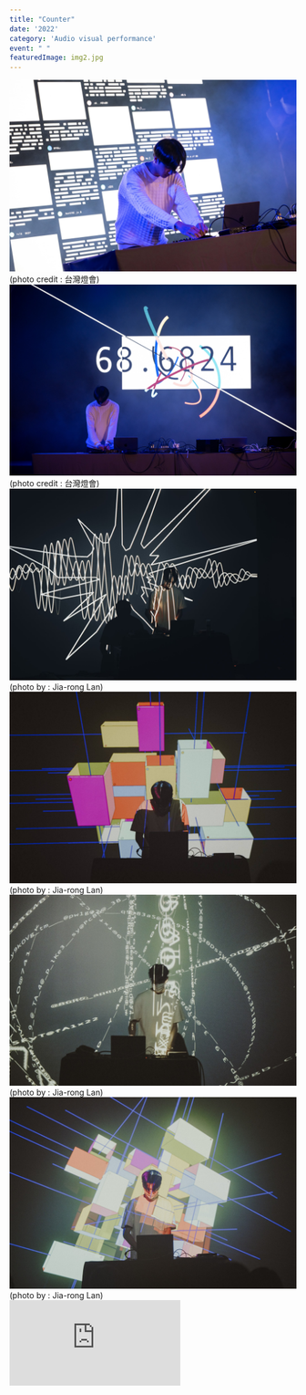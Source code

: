 ```yaml
---
title: "Counter"
date: '2022'
category: 'Audio visual performance'
event: " "
featuredImage: img2.jpg
---
```

  <div class="box">
      <div class="dscrptn">
      </div>
  </div>

  <div class="box">
      <div class="dscrptn">
      </div>
  </div>

  <div class="box">
      <img class="subimg" src="./img0.jpg">
      <div class="photocredit">(photo credit : 台灣燈會)</div>
  </div>
  <div class="box">
      <img class="subimg" src="./img1.jpg">
      <div class="photocredit">(photo credit : 台灣燈會)</div>
  </div>
  <div class="box">
      <img class="subimg" src="./img3.jpg">
      <div class="photocredit">(photo by : Jia-rong Lan)</div>
  </div>
  <div class="box">
      <img class="subimg" src="./img4.jpg"/>
      <div class="photocredit">(photo by : Jia-rong Lan)</div>
  </div>
  <div class="box">
      <img class="subimg" src="./img5.jpg"/>
      <div class="photocredit">(photo by : Jia-rong Lan)</div>
  </div>
  <div class="box">
      <img class="subimg" src="./img6.jpg"/>
      <div class="photocredit">(photo by : Jia-rong Lan)</div>
  </div>

  <div class="box"></div>

  <iframe title="vimeo-player" src="https://player.vimeo.com/video/782316437?h=f512619131" frameborder="0" allowfullscreen></iframe>


  <div class="box"></div>

